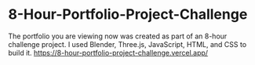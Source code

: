 # 8-Hour-Portfolio-Project-Challenge
The portfolio you are viewing now was created as part of an 8-hour challenge project. I used Blender, Three.js, JavaScript, HTML, and CSS to build it.
https://8-hour-portfolio-project-challenge.vercel.app/

